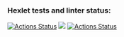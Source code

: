 ### Hexlet tests and linter status:
[![Actions Status](https://github.com/Semeikin-Kirill/frontend-project-lvl1/workflows/hexlet-check/badge.svg)](https://github.com/Semeikin-Kirill/frontend-project-lvl1/actions)
<a href="https://codeclimate.com/github/Semeikin-Kirill/frontend-project-lvl1"><img src="https://api.codeclimate.com/v1/badges/a99a88d28ad37a79dbf6/maintainability" /></a>
[![Actions Status](https://github.com/Semeikin-Kirill/frontend-project-lvl1/workflows/linter/badge.svg)](https://github.com/Semeikin-Kirill/frontend-project-lvl1/actions)
